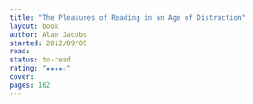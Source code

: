 ```yaml
---
title: "The Pleasures of Reading in an Age of Distraction"
layout: book
author: Alan Jacobs
started: 2012/09/05
read: 
status: to-read
rating: "★★★★☆"
cover: 
pages: 162
---
```

